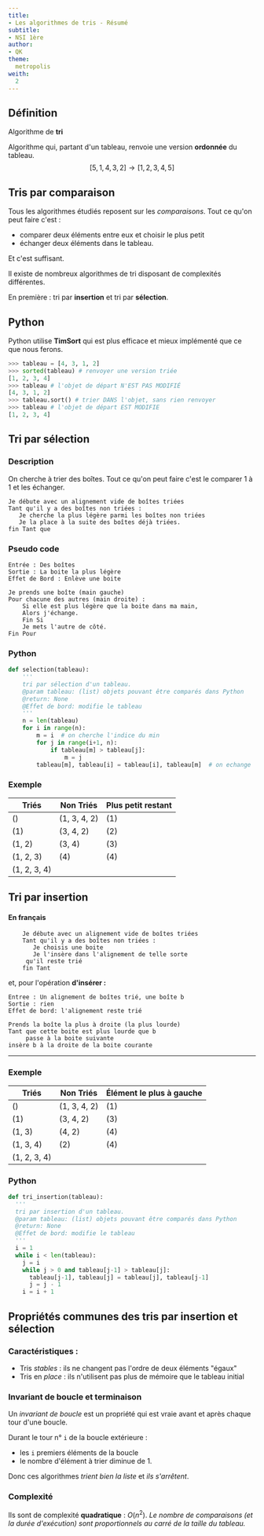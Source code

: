 ```yaml
---
title:
- Les algorithmes de tris - Résumé
subtitle:
- NSI 1ère
author:
- QK
theme:
  metropolis
weith:
  2
---
```


## Définition

Algorithme de **tri**

Algorithme qui, partant d'un tableau, renvoie une version **ordonnée** du tableau.
$$[5,1,4,3,2] \rightarrow [1,2,3,4,5]$$


## Tris par comparaison

Tous les algorithmes étudiés reposent sur les _comparaisons_.
Tout ce qu'on peut faire c'est :

* comparer deux éléments entre eux et choisir le plus petit
* échanger deux éléments dans le tableau.

Et c'est suffisant.

Il existe de nombreux algorithmes de tri disposant de complexités différentes.

En première : tri par **insertion** et tri par **sélection**.

## Python

Python utilise **TimSort** qui est plus efficace et mieux implémenté que ce
que nous ferons.

~~~python
>>> tableau = [4, 3, 1, 2]
>>> sorted(tableau) # renvoyer une version triée
[1, 2, 3, 4]
>>> tableau # l'objet de départ N'EST PAS MODIFIÉ
[4, 3, 1, 2]
>>> tableau.sort() # trier DANS l'objet, sans rien renvoyer
>>> tableau # l'objet de départ EST MODIFIE
[1, 2, 3, 4]
~~~

## Tri par sélection

### Description

On cherche à trier des boîtes. Tout ce qu'on peut faire c'est le comparer 1 à 1 et les échanger.

```
Je débute avec un alignement vide de boîtes triées
Tant qu'il y a des boîtes non triées :
   Je cherche la plus légère parmi les boîtes non triées
   Je la place à la suite des boîtes déjà triées.
fin Tant que
```

### Pseudo code


```
Entrée : Des boîtes
Sortie : La boite la plus légère
Effet de Bord : Enlève une boite

Je prends une boîte (main gauche)
Pour chacune des autres (main droite) :
    Si elle est plus légère que la boite dans ma main,
    Alors j'échange.
	Fin Si
	Je mets l'autre de côté.
Fin Pour
```

### Python

~~~python
def selection(tableau):
    '''
    tri par sélection d'un tableau.
    @param tableau: (list) objets pouvant être comparés dans Python
    @return: None
    @Effet de bord: modifie le tableau
    '''
    n = len(tableau)
    for i in range(n):
        m = i  # on cherche l'indice du min
        for j in range(i+1, n):
            if tableau[m] > tableau[j]:
                m = j
        tableau[m], tableau[i] = tableau[i], tableau[m]  # on echange

~~~



### Exemple

| Triés        	| Non Triés    	| Plus petit restant 	|
|--------------	|--------------	|--------------------	|
| ()           	| (1, 3, 4, 2) 	| (1)                	|
| (1)          	| (3, 4, 2)    	| (2)                	|
| (1, 2)       	| (3, 4)       	| (3)                	|
| (1, 2, 3)    	| (4)          	| (4)                	|
| (1, 2, 3, 4) 	|              	|                    	|

## Tri par insertion



#### En français
```
    Je débute avec un alignement vide de boîtes triées
    Tant qu'il y a des boîtes non triées :
       Je choisis une boite
	   Je l'insère dans l'alignement de telle sorte
     qu'il reste trié
    fin Tant
```

et, pour l'opération **d'insérer :**

```
Entree : Un alignement de boîtes trié, une boîte b
Sortie : rien
Effet de bord: l'alignement reste trié

Prends la boîte la plus à droite (la plus lourde)
Tant que cette boite est plus lourde que b
     passe à la boite suivante
insère b à la droite de la boite courante
```

---

### Exemple

| Triés        	| Non Triés    	| Élément le plus à gauche 	|
|--------------	|--------------	|--------------------------	|
| ()           	| (1, 3, 4, 2) 	| (1)                      	|
| (1)          	| (3, 4, 2)    	| (3)                      	|
| (1, 3)       	| (4, 2)       	| (4)                      	|
| (1, 3, 4)    	| (2)          	| (4)                      	|
| (1, 2, 3, 4) 	|              	|                          	|


### Python

~~~python
def tri_insertion(tableau):
  '''
  tri par insertion d'un tableau.
  @param tableau: (list) objets pouvant être comparés dans Python
  @return: None
  @Effet de bord: modifie le tableau
  '''
  i = 1
  while i < len(tableau):
    j = i
    while j > 0 and tableau[j-1] > tableau[j]:
      tableau[j-1], tableau[j] = tableau[j], tableau[j-1]
      j = j - 1
    i = i + 1
~~~

## Propriétés communes des tris par insertion et sélection

### Caractéristiques :

* Tris _stables_ : ils ne changent pas l'ordre de deux éléments "égaux"
* Tris en _place_ : ils n'utilisent pas plus de mémoire que le tableau initial


### Invariant de boucle et terminaison

Un _invariant de boucle_ est un propriété qui est vraie avant et après chaque tour d'une boucle.

Durant le tour n° `i` de la boucle extérieure :

* les `i` premiers éléments de la boucle
* le nombre d'élément à trier diminue de 1.

Donc ces algorithmes _trient bien la liste_ et _ils s'arrêtent_.

### Complexité

Ils sont de complexité **quadratique** : $O(n^2)$.
_Le nombre de comparaisons (et la durée d'exécution) sont proportionnels_
_au carré de la taille du tableau._
